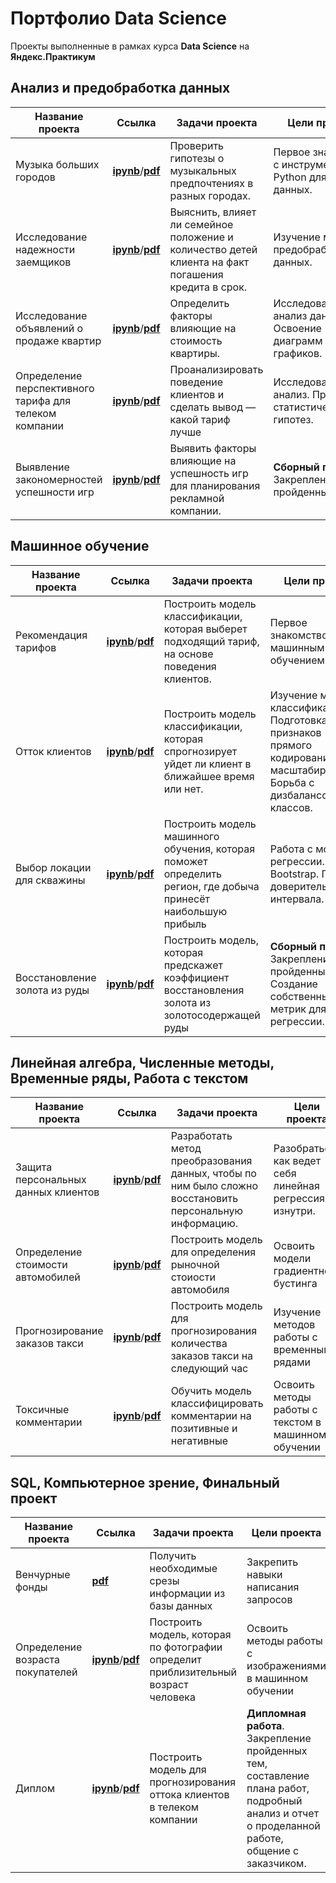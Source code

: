 # Портфолио Data Science
 
Проекты выполненные в рамках курса **Data Science** на **Яндекс.Практикум**

## Анализ и предобработка данных


Название проекта|Ссылка|Задачи проекта|Цели проекта|Стек технологий
-|-|-|-|-
Музыка больших городов | [**ipynb**](https://github.com/mustdayker/data_portfolio/blob/main/ipynb/s_01_project_music_big_city.ipynb)/[**pdf**](https://github.com/mustdayker/data_portfolio/blob/main/pdf/s_01_project_music_big_city.pdf)|Проверить гипотезы о музыкальных предпочтениях в разных городах. | Первое знакомство с инструментарием Python для анализа данных. | **`pandas`**
Исследование надежности заемщиков | [**ipynb**](https://github.com/mustdayker/data_portfolio/blob/main/ipynb/s_02_project_investigation_of_the_reliability.ipynb)/[**pdf**](https://github.com/mustdayker/data_portfolio/blob/main/pdf/s_02_project_investigation_of_the_reliability.pdf)|Выяснить, влияет ли семейное положение и количество детей клиента на факт погашения кредита в срок.|Изучение методов предобработки данных. | **`pandas`**
Исследование объявлений о продаже квартир | [**ipynb**](https://github.com/mustdayker/data_portfolio/blob/main/ipynb/s_03_project_research_sale_house.ipynb)/[**pdf**](https://github.com/mustdayker/data_portfolio/blob/main/pdf/s_03_project_research_sale_house.pdf)|Определить факторы влияющие на стоимость квартиры.|Исследовательский анализ данных. Освоение диаграмм и графиков. | **`matplotlib`, `pandas`**
Определение перспективного тарифа для телеком компании | [**ipynb**](https://github.com/mustdayker/data_portfolio/blob/main/ipynb/s_04_project_tariff_telecom.ipynb)/[**pdf**](https://github.com/mustdayker/data_portfolio/blob/main/pdf/s_04_project_tariff_telecom.pdf)|Проанализировать поведение клиентов и сделать вывод — какой тариф лучше|Исследовательский анализ. Проверка статистических гипотез. | **`scipy`, `matplotlib`, `numpy`, `pandas`**
Выявление закономерностей успешности игр | [**ipynb**](https://github.com/mustdayker/data_portfolio/blob/main/ipynb/s_05_combined-project_games.ipynb)/[**pdf**](https://github.com/mustdayker/data_portfolio/blob/main/pdf/s_05_combined-project_games.pdf)|Выявить факторы влияющие на успешность игр для планирования рекламной компании. |**Сборный проект**. Закрепление пройденных тем. | **`scipy`, `matplotlib`, `numpy`, `pandas`**





## Машинное обучение

Название проекта|Ссылка|Задачи проекта|Цели проекта|Стек технологий
-|-|-|-|-
Рекомендация тарифов | [**ipynb**](https://github.com/mustdayker/data_portfolio/blob/main/ipynb/s_06_project_recommend_tariffs.ipynb)/[**pdf**](https://github.com/mustdayker/data_portfolio/blob/main/pdf/s_06_project_recommend_tariffs.pdf)|Построить модель классификации, которая выберет подходящий тариф, на основе поведения клиентов.|Первое знакомство с машинным обучением. | **`sklearn`**, **`matplotlib`**, **`pandas`**
Отток клиентов | [**ipynb**](https://github.com/mustdayker/data_portfolio/blob/main/ipynb/s_07_project_customer_outflow.ipynb)/[**pdf**](https://github.com/mustdayker/data_portfolio/blob/main/pdf/s_07_project_customer_outflow.pdf)|Построить модель классификации, которая спрогнозирует уйдет ли клиент в ближайшее время или нет.|Изучение метрик классификации. Подготовка признаков (техника прямого кодирования / масштабирование). Борьба с дизбалансом классов. | **`sklearn`, `matplotlib`, `pandas`**
Выбор локации для скважины | [**ipynb**](https://github.com/mustdayker/data_portfolio/blob/main/ipynb/s_08_project_location_for_the_well.ipynb)/[**pdf**](https://github.com/mustdayker/data_portfolio/blob/main/pdf/s_08_project_location_for_the_well.pdf)|Построить модель машинного обучения, которая поможет определить регион, где добыча принесёт наибольшую прибыль|Работа с моделями регрессии. Техника Bootstrap. Поиск доверительного интервала. | **`sklearn`, `numpy`, `pandas`**
Восстановление золота из руды | [**ipynb**](https://github.com/mustdayker/data_portfolio/blob/main/ipynb/s_09_combined_project_gold.ipynb)/[**pdf**](https://github.com/mustdayker/data_portfolio/blob/main/pdf/s_09_combined_project_gold.pdf)|Построить модель, которая предскажет коэффициент восстановления золота из золотосодержащей руды|**Сборный проект**. Закрепление пройденных тем. Создание собственных метрик для регрессии. | **`sklearn`, `matplotlib`, `numpy`, `pandas`**

## Линейная алгебра, Численные методы, Временные ряды, Работа с текстом

Название проекта|Ссылка|Задачи проекта|Цели проекта|Стек технологий
-|-|-|-|-
Защита персональных данных клиентов | [**ipynb**](https://github.com/mustdayker/data_portfolio/blob/main/ipynb/s_10_project_protection_of_personal_data.ipynb)/[**pdf**](https://github.com/mustdayker/data_portfolio/blob/main/pdf/s_10_project_protection_of_personal_data.pdf)|Разработать метод преобразования данных, чтобы по ним было сложно восстановить персональную информацию.|Разобраться, как ведет себя линейная регрессия изнутри. | **`numpy`, `sklearn`, `pandas`**
Определение стоимости автомобилей | [**ipynb**](https://github.com/mustdayker/data_portfolio/blob/main/ipynb/s_11_project_cost_of_the_car.ipynb)/[**pdf**](https://github.com/mustdayker/data_portfolio/blob/main/pdf/s_11_project_cost_of_the_car.pdf)|Построить модель для определения рыночной стоиости автомобиля| Освоить модели градиентного бустинга | **`lightgbm`, `xgboost`, `catboost`**
Прогнозирование заказов такси | [**ipynb**](https://github.com/mustdayker/data_portfolio/blob/main/ipynb/s_12_project_taxi_orders.ipynb)/[**pdf**](https://github.com/mustdayker/data_portfolio/blob/main/pdf/s_12_project_taxi_orders.pdf)|Построить модель для прогнозирования количества заказов такси на следующий час|Изучение методов работы с временными рядами | **`TimeSeriesSplit`, `seasonal_decompose`**
Токсичные комментарии | [**ipynb**](https://github.com/mustdayker/data_portfolio/blob/main/ipynb/s_13_project_toxic_comments.ipynb)/[**pdf**](https://github.com/mustdayker/data_portfolio/blob/main/pdf/s_13_project_toxic_comments.pdf)|Обучить модель классифицировать комментарии на позитивные и негативные|Освоить методы работы с текстом в машинном обучении | **`nltk`, `re`, `TfidfVectorizer`**

## SQL, Компьютерное зрение, Финальный проект

Название проекта|Ссылка|Задачи проекта|Цели проекта|Стек технологий
-|-|-|-|-
Венчурные фонды | [**pdf**](https://github.com/mustdayker/data_portfolio/blob/main/pdf/s_14_project_sql.pdf)|Получить необходимые срезы информации из базы данных|Закрепить навыки написания запросов | **`SQL`**
Определение возраста покупателей | [**ipynb**](https://github.com/mustdayker/data_portfolio/blob/main/ipynb/s_15_project_age_of_buyers.ipynb)/[**pdf**](https://github.com/mustdayker/data_portfolio/blob/main/pdf/s_15_project_age_of_buyers.pdf)|Построить модель, которая по фотографии определит приблизительный возраст человека| Освоить методы работы с изображениями в машинном обучении | **`tensorflow`, `keras`**
Диплом | [**ipynb**](https://github.com/mustdayker/data_portfolio/blob/main/ipynb/s_17_final_project.ipynb)/[**pdf**](https://github.com/mustdayker/data_portfolio/blob/main/pdf/s_17_final_project.pdf)|Построить модель для прогнозирования оттока клиентов в телеком компании|**Дипломная работа**. Закрепление пройденных тем, составление плана работ, подробный анализ и отчет о проделанной работе, общение с заказчиком. | **`SoftSkills`**
